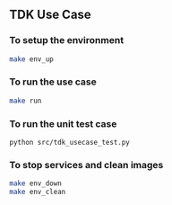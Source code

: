 
## TDK Use Case


### To setup the environment
```bash
make env_up
```

### To run the use case
```bash
make run
```

### To run the unit test case
```
python src/tdk_usecase_test.py
```

### To stop services and clean images
```bash
make env_down
make env_clean
```